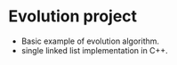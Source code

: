 # Evolution project
- Basic example of evolution algorithm.
- single linked list implementation in C++.
